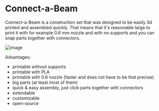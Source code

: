 Connect-a-Beam
==============
Connect-a-Beam is a construction set that was designed to be easily 3d printed and assembled quickly. That means that it's reasonable large to print it with for example 0.6 mm nozzle and with no supports and you can snap parts together with connectors.

![image](https://github.com/user-attachments/assets/23c0a373-bee7-4f64-9613-6006e4231232)

Advantages:
- printable without supports
- printable with PLA
- printable with 0.6 nozzle (faster and does not have to be that precise)
- big parts (at least most of them)
- quick & easy assembly, just click parts together with connectors
- extendable
- customizable 
- open-source

